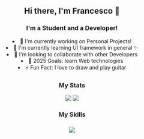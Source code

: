 <div align="center">
    <h2>Hi there, I'm Francesco 👋</h2>
    <h3>I'm a Student and a Developer!</h3>
    <li>🔭 I'm currently working on Personal Projects!</li>
    <li>🌱 I'm currently learning UI framework in general ✨</li>
    <li>🤝 I'm looking to collaborate with other Developers</li>
    <li>🥅 2025 Goals: learn Web technologies</li>
    <li>⚡ Fun Fact: I love to draw and play guitar</li>
    <h3>My Stats</h3>
    <img src="https://github-readme-stats-sigma-five.vercel.app/api?username=saccofrancesco&show_icons=true&theme=onedark&hide_border=true">
    <img src="https://github-readme-streak-stats.herokuapp.com/?user=saccofrancesco&theme=onedark&hide_border=true">
    <h3>My Skills<h3>
    <img src="https://skillicons.dev/icons?i=py,c,vscode,git,github,md,selenium,bots,sqlite,latex,firebase,replit,stackoverflow,bootstrap&theme=light">
</div>
